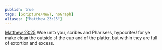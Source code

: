 ```yaml
---
publish: true
tags: [Scripture/NewT, noGraph]
aliases: ["Matthew 23:25"]
---
```

[Matthew 23:25](https://churchofjesuschrist.org/study/scriptures/nt/matt/23?lang=eng&id=p25#p25) Woe unto you, scribes and Pharisees, hypocrites! for ye make clean the outside of the cup and of the platter, but within they are full of extortion and excess.
